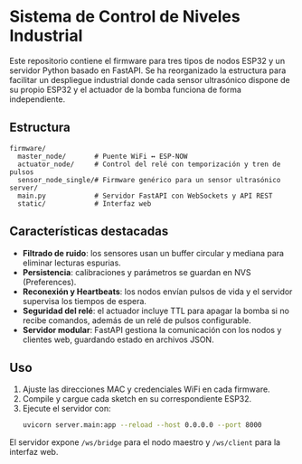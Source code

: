 # Sistema de Control de Niveles Industrial

Este repositorio contiene el firmware para tres tipos de nodos ESP32 y un
servidor Python basado en FastAPI.  Se ha reorganizado la estructura para
facilitar un despliegue industrial donde cada sensor ultrasónico dispone de su
propio ESP32 y el actuador de la bomba funciona de forma independiente.

## Estructura

```
firmware/
  master_node/       # Puente WiFi ↔ ESP‑NOW
  actuator_node/     # Control del relé con temporización y tren de pulsos
  sensor_node_single/# Firmware genérico para un sensor ultrasónico
server/
  main.py            # Servidor FastAPI con WebSockets y API REST
  static/            # Interfaz web
```

## Características destacadas

- **Filtrado de ruido**: los sensores usan un buffer circular y mediana para
  eliminar lecturas espurias.
- **Persistencia**: calibraciones y parámetros se guardan en NVS (Preferences).
- **Reconexión y Heartbeats**: los nodos envían pulsos de vida y el servidor
  supervisa los tiempos de espera.
- **Seguridad del relé**: el actuador incluye TTL para apagar la bomba si no
  recibe comandos, además de un relé de pulsos configurable.
- **Servidor modular**: FastAPI gestiona la comunicación con los nodos y
  clientes web, guardando estado en archivos JSON.

## Uso

1. Ajuste las direcciones MAC y credenciales WiFi en cada firmware.
2. Compile y cargue cada sketch en su correspondiente ESP32.
3. Ejecute el servidor con:
   ```bash
   uvicorn server.main:app --reload --host 0.0.0.0 --port 8000
   ```

El servidor expone `/ws/bridge` para el nodo maestro y `/ws/client` para la
interfaz web.

